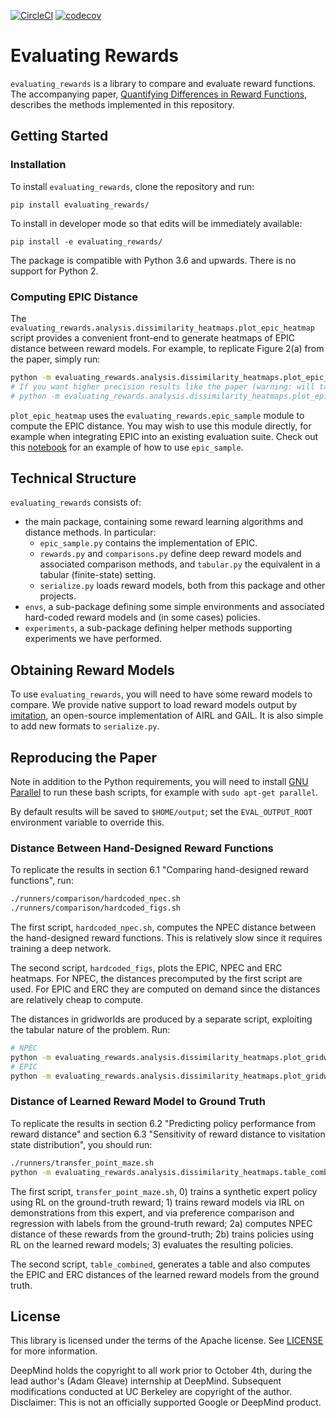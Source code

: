 [![CircleCI](https://circleci.com/gh/HumanCompatibleAI/evaluating-rewards.svg?style=svg)](https://circleci.com/gh/HumanCompatibleAI/evaluating_rewards)
[![codecov](https://codecov.io/gh/HumanCompatibleAI/evaluating-rewards/branch/master/graph/badge.svg)](https://codecov.io/gh/HumanCompatibleAI/evaluating_rewards)

# Evaluating Rewards

`evaluating_rewards` is a library to compare and evaluate reward functions. The accompanying paper,
[Quantifying Differences in Reward Functions](https://arxiv.org/abs/2006.13900), describes the
methods implemented in this repository.

## Getting Started

### Installation

To install `evaluating_rewards`, clone the repository and run:

```
pip install evaluating_rewards/
```

To install in developer mode so that edits will be immediately available:

```
pip install -e evaluating_rewards/
```

The package is compatible with Python 3.6 and upwards. There is no support for
Python 2.

### Computing EPIC Distance

The `evaluating_rewards.analysis.dissimilarity_heatmaps.plot_epic_heatmap` script provides
a convenient front-end to generate heatmaps of EPIC distance between reward models.
For example, to replicate Figure 2(a) from the paper, simply run:

```bash
python -m evaluating_rewards.analysis.dissimilarity_heatmaps.plot_epic_heatmap with point_mass paper
# If you want higher precision results like the paper (warning: will take several hours), use:
# python -m evaluating_rewards.analysis.dissimilarity_heatmaps.plot_epic_heatmap with point_mass paper high_precision 
```

`plot_epic_heatmap` uses the `evaluating_rewards.epic_sample` module to compute the EPIC distance.
You may wish to use this module directly, for example when integrating EPIC into an existing
evaluation suite. Check out this [notebook](examples/epic_demo.ipynb) for an example of how to use
`epic_sample`.

## Technical Structure

`evaluating_rewards` consists of:

-   the main package, containing some reward learning algorithms and distance methods. In particular:
    + `epic_sample.py` contains the implementation of EPIC.
    + `rewards.py` and `comparisons.py` define deep reward models and
        associated comparison methods, and `tabular.py` the equivalent in a
        tabular (finite-state) setting.
    + `serialize.py` loads reward models, both from this package and other projects.
-   `envs`, a sub-package defining some simple environments and associated
    hard-coded reward models and (in some cases) policies.
-   `experiments`, a sub-package defining helper methods supporting experiments
    we have performed.

## Obtaining Reward Models

To use `evaluating_rewards`, you will need to have some reward models to
compare. We provide native support to load reward models output by
[imitation](https://github.com/humancompatibleai/imitation), an open-source
implementation of AIRL and GAIL. It is also simple to add new formats to
`serialize.py`.

## Reproducing the Paper

Note in addition to the Python requirements, you will need to install
[GNU Parallel](https://www.gnu.org/software/parallel/) to run these bash scripts, for example with
`sudo apt-get parallel`.

By default results will be saved to `$HOME/output`; set the `EVAL_OUTPUT_ROOT` environment variable
to override this.

### Distance Between Hand-Designed Reward Functions

To replicate the results in section 6.1 "Comparing hand-designed reward functions", run:

```bash
./runners/comparison/hardcoded_npec.sh
./runners/comparison/hardcoded_figs.sh
```

The first script, `hardcoded_npec.sh`, computes the NPEC distance between the hand-designed
reward functions. This is relatively slow since it requires training a deep network.

The second script, `hardcoded_figs`, plots the EPIC, NPEC and ERC heatmaps. For NPEC, the
distances precomputed by the first script are used. For EPIC and ERC they are computed on
demand since the distances are relatively cheap to compute.

The distances in gridworlds are produced by a separate script, exploiting the tabular nature of
the problem. Run:

```bash
# NPEC
python -m evaluating_rewards.analysis.dissimilarity_heatmaps.plot_gridworld_heatmap with paper
# EPIC
python -m evaluating_rewards.analysis.dissimilarity_heatmaps.plot_gridworld_heatmap with paper kind=fully_connected_random_canonical_direct
```

### Distance of Learned Reward Model to Ground Truth

To replicate the results in section 6.2 "Predicting policy performance from reward distance" and
section 6.3 "Sensitivity of reward distance to visitation state distribution", you should run:

```bash
./runners/transfer_point_maze.sh
python -m evaluating_rewards.analysis.dissimilarity_heatmaps.table_combined with point_maze_learned high_precision
```

The first script, `transfer_point_maze.sh`, 0) trains a synthetic expert policy using RL on the
ground-truth reward; 1) trains reward models via IRL on demonstrations from this expert, and
via preference comparison and regression with labels from the ground-truth reward; 2a) computes
NPEC distance of these rewards from the ground-truth; 2b) trains policies using RL on the learned
reward models; 3) evaluates the resulting policies.

The second script, `table_combined`, generates a table and also computes the EPIC and ERC distances
of the learned reward models from the ground truth.

## License

This library is licensed under the terms of the Apache license. See
[LICENSE](LICENSE) for more information.

DeepMind holds the copyright to all work prior to October 4th, during the
lead author's (Adam Gleave) internship at DeepMind. Subsequent modifications
conducted at UC Berkeley are copyright of the author.
Disclaimer: This is not an officially supported Google or DeepMind product.
